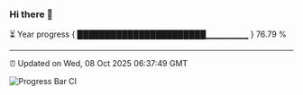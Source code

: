 ### Hi there 👋

⏳ Year progress { ███████████████████████▁▁▁▁▁▁▁ } 76.79 %

---

⏰ Updated on Wed, 08 Oct 2025 06:37:49 GMT

![Progress Bar CI](https://github.com/DhruviPatel157/GitHub-Actions-Demo/workflows/Progress%20Bar%20CI/badge.svg)
